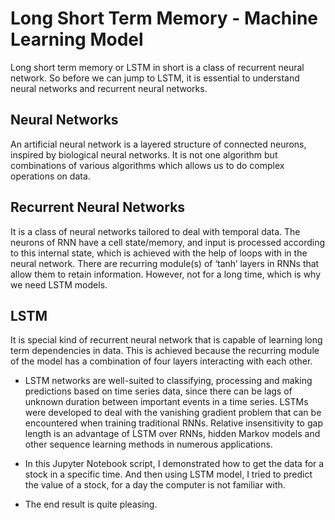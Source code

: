 # Long Short Term Memory - Machine Learning Model
 
Long short term memory or LSTM in short is a class of recurrent neural network. So before we can jump to LSTM, it is essential to understand neural networks and recurrent neural networks.

## Neural Networks

An artificial neural network is a layered structure of connected neurons, inspired by biological neural networks. It is not one algorithm but combinations of various algorithms which allows us to do complex operations on data.

## Recurrent Neural Networks
It is a class of neural networks tailored to deal with temporal data. The neurons of RNN have a cell state/memory, and input is processed according to this internal state, which is achieved with the help of loops with in the neural network. There are recurring module(s) of ‘tanh’ layers in RNNs that allow them to retain information. However, not for a long time, which is why we need LSTM models.

## LSTM
It is special kind of recurrent neural network that is capable of learning long term dependencies in data. This is achieved because the recurring module of the model has a combination of four layers interacting with each other.

- LSTM networks are well-suited to classifying, processing and making predictions based on time series data, since there can be lags of unknown duration between important events in a time series. LSTMs were developed to deal with the vanishing gradient problem that can be encountered when training traditional RNNs. Relative insensitivity to gap length is an advantage of LSTM over RNNs, hidden Markov models and other sequence learning methods in numerous applications.

- In this Jupyter Notebook script, I demonstrated how to get the data for a stock in a specific time. And then using LSTM model, I tried to predict the value of a stock, for a day the computer is not familiar with.

- The end result is quite pleasing.